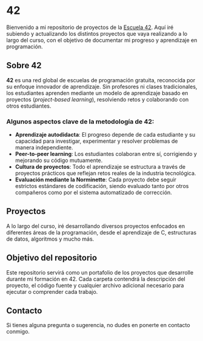 # 42

Bienvenido a mi repositorio de proyectos de la [Escuela 42](https://www.42.fr/). Aquí iré subiendo y actualizando los distintos proyectos que vaya realizando a lo largo del curso, con el objetivo de documentar mi progreso y aprendizaje en programación.

## Sobre 42

**42** es una red global de escuelas de programación gratuita, reconocida por su enfoque innovador de aprendizaje. Sin profesores ni clases tradicionales, los estudiantes aprenden mediante un modelo de aprendizaje basado en proyectos (*project-based learning*), resolviendo retos y colaborando con otros estudiantes.

### Algunos aspectos clave de la metodología de 42:

- **Aprendizaje autodidacta**: El progreso depende de cada estudiante y su capacidad para investigar, experimentar y resolver problemas de manera independiente.
- **Peer-to-peer learning**: Los estudiantes colaboran entre sí, corrigiendo y mejorando su código mutuamente.
- **Cultura de proyectos**: Todo el aprendizaje se estructura a través de proyectos prácticos que reflejan retos reales de la industria tecnológica.
- **Evaluación mediante la Norminette**: Cada proyecto debe seguir estrictos estándares de codificación, siendo evaluado tanto por otros compañeros como por el sistema automatizado de corrección.

## Proyectos

A lo largo del curso, iré desarrollando diversos proyectos enfocados en diferentes áreas de la programación, desde el aprendizaje de C, estructuras de datos, algoritmos y mucho más.

## Objetivo del repositorio

Este repositorio servirá como un portafolio de los proyectos que desarrolle durante mi formación en 42. Cada carpeta contendrá la descripción del proyecto, el código fuente y cualquier archivo adicional necesario para ejecutar o comprender cada trabajo.

## Contacto

Si tienes alguna pregunta o sugerencia, no dudes en ponerte en contacto conmigo.
